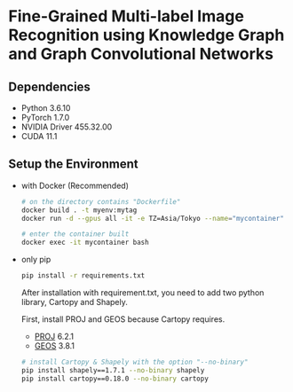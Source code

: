 # Fine-Grained Multi-label Image Recognition using Knowledge Graph and Graph Convolutional Networks

## Dependencies

- Python 3.6.10
- PyTorch 1.7.0
- NVIDIA Driver 455.32.00
- CUDA 11.1

## Setup the Environment

- with Docker (Recommended)

  ```bash
  # on the directory contains "Dockerfile"
  docker build . -t myenv:mytag
  docker run -d --gpus all -it -e TZ=Asia/Tokyo --name="mycontainer" --shm-size=32g -v [full-path-of-the-directory-you-mount]:/workspace myenv:mytag

  # enter the container built
  docker exec -it mycontainer bash
  ```

- only pip

  ```bash
  pip install -r requirements.txt
  ```

  After installation with requirement.txt, you need to add two python library, Cartopy and Shapely.

  First, install PROJ and GEOS because Cartopy requires.

  - [PROJ](https://download.osgeo.org/proj/) 6.2.1
  - [GEOS](http://download.osgeo.org/geos/) 3.8.1

  ```bash
  # install Cartopy & Shapely with the option "--no-binary"
  pip install shapely==1.7.1 --no-binary shapely
  pip install cartopy==0.18.0 --no-binary cartopy
  ```
